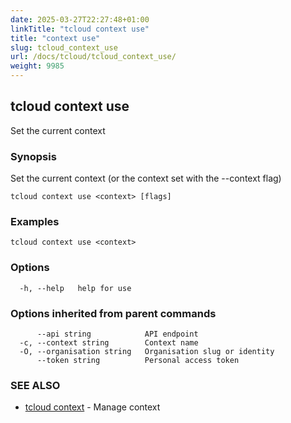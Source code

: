 ```yaml
---
date: 2025-03-27T22:27:48+01:00
linkTitle: "tcloud context use"
title: "context use"
slug: tcloud_context_use
url: /docs/tcloud/tcloud_context_use/
weight: 9985
---
```

## tcloud context use

Set the current context

### Synopsis

Set the current context (or the context set with the --context flag)

```
tcloud context use <context> [flags]
```

### Examples

```
tcloud context use <context>
```

### Options

```
  -h, --help   help for use
```

### Options inherited from parent commands

```
      --api string            API endpoint
  -c, --context string        Context name
  -O, --organisation string   Organisation slug or identity
      --token string          Personal access token
```

### SEE ALSO

* [tcloud context](/docs/tcloud/tcloud_context/)	 - Manage context

